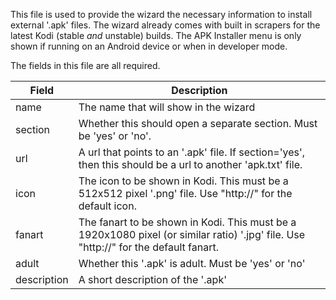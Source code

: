 This file is used to provide the wizard the necessary information to install external '.apk' files. The wizard already comes with built in scrapers for the latest Kodi (stable *and* unstable) builds. The APK Installer menu is only shown if running on an Android device or when in developer mode.

The fields in this file are all required.

| Field | Description |
| ----- | ----------- |
| name  | The name that will show in the wizard |
| section | Whether this should open a separate section. Must be 'yes' or 'no'. |
| url | A url that points to an '.apk' file. If section='yes', then this should be a url to another 'apk.txt' file. |
| icon | The icon to be shown in Kodi. This must be a 512x512 pixel '.png' file. Use "http://" for the default icon. |
| fanart | The fanart to be shown in Kodi. This must be a 1920x1080 pixel (or similar ratio) '.jpg' file. Use "http://" for the default fanart. |
| adult | Whether this '.apk' is adult. Must be 'yes' or 'no' |
| description | A short description of the '.apk' |